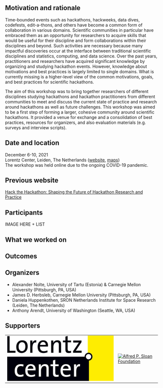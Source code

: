 <!--
.. title: Hack the Hackathon vol. 1
.. slug: events/hth1
.. hide_title: false
.. date: 2024-11-21 19:31:58 UTC
.. tags: 
.. category: 
.. link: 
.. description: 
.. type: text
-->

<style>
td, th {
   border: none!important;
}
</style>

## Motivation and rationale
Time-bounded events such as hackathons, hackweeks, data dives, codefests, edit-a-thons, and others have become a common form of collaboration in various domains. Scientific communities in particular have embraced them as an opportunity for researchers to acquire skills that would be useful for their discipline and form collaborations within their disciplines and beyond. Such activities are necessary because many impactful discoveries occur at the interface between traditional scientific disciplines and statistics, computing, and data science. Over the past years, practitioners and researchers have acquired significant knowledge by organizing and studying hackathon events. However, knowledge about motivations and best practices is largely limited to single domains. What is currently missing is a higher-level view of the common motivations, goals, and best practices for scientific hackathons.

The aim of this workshop was to bring together researchers of different disciplines studying hackathons and hackathon practitioners from different communities to meet and discuss the current state of practice and research around hackathons as well as future challenges. This workshop was aimed to be a first step of forming a larger, cohesive community around scientific hackathons. It provided a venue for exchange and a consolidation of best practices, resources for organizers, and also evaluation materials (e.g. surveys and interview scripts).

## Date and location
December 6-10, 2021  
Lorentz Center, Leiden, The Netherlands ([website](https://www.lorentzcenter.nl/), [maps](https://maps.app.goo.gl/BkWBzmPYQkv6aYnE9))  
The workshop was held online due to the ongoing COVID-19 pandemic.

## Previous website
[Hack the Hackathon: Shaping the Future of Hackathon Research and Practice](https://www.lorentzcenter.nl/hack-the-hackathon-shaping-the-future-of-hackathon-research-and-practice.html)

## Participants
IMAGE HERE + LIST

## What we worked on

## Outcomes

## Organizers
- Alexander Nolte, University of Tartu (Estonia) & Carnegie Mellon University (Pittsburgh, PA, USA)
- James D. Herbsleb, Carnegie Mellon University (Pittsburgh, PA, USA)
- Daniela Huppenkothen, SRON Netherlands Institute for Space Research (Leiden, The Netherlands)
- Anthony Arendt, University of Washington (Seattle, WA, USA)

## Supporters

<table>
  <tr>
    <td><a href="https://www.lorentzcenter.nl/" target="_blank" class="logo-link"><img class="logo" src="/images/lorentzcenter.jpg" alt="Lorentz Center"/></a></td>
    <td><a href="https://sloan.org/" target="_blank" class="logo-link"><img class="logo" src="/images/sloan.png" alt="Alfred P. Sloan Foundation"/></a></td>
  </tr>
</table>